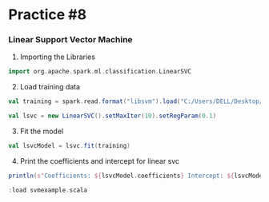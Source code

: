 # Practice #8
### Linear Support Vector Machine

1. Importing the Libraries
```scala
import org.apache.spark.ml.classification.LinearSVC
```
2. Load training data
```scala
val training = spark.read.format("libsvm").load("C:/Users/DELL/Desktop/LSVMExample/sample_libsvm_data.txt")

val lsvc = new LinearSVC().setMaxIter(10).setRegParam(0.1)
```

3. Fit the model
```scala
val lsvcModel = lsvc.fit(training)
```

4. Print the coefficients and intercept for linear svc
```scala
println(s"Coefficients: ${lsvcModel.coefficients} Intercept: ${lsvcModel.intercept}")

:load svmexample.scala
```
